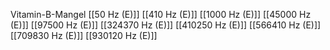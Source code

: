 Vitamin-B-Mangel
[[50 Hz (E)]]
[[410 Hz (E)]]
[[1000 Hz (E)]]
[[45000 Hz (E)]]
[[97500 Hz (E)]]
[[324370 Hz (E)]]
[[410250 Hz (E)]]
[[566410 Hz (E)]]
[[709830 Hz (E)]]
[[930120 Hz (E)]]